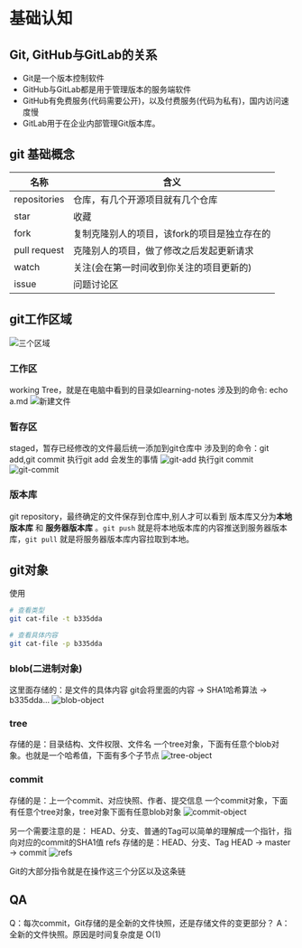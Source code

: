 # 基础认知

## Git, GitHub与GitLab的关系

* Git是一个版本控制软件
* GitHub与GitLab都是用于管理版本的服务端软件
* GitHub有免费服务(代码需要公开)，以及付费服务(代码为私有)，国内访问速度慢
* GitLab用于在企业内部管理Git版本库。



## git 基础概念
| 名称         | 含义                                         |
| ------------ | -------------------------------------------- |
| repositories | 仓库，有几个开源项目就有几个仓库             |
| star         | 收藏                                         |
| fork         | 复制克隆别人的项目，该fork的项目是独立存在的 |
| pull request | 克隆别人的项目，做了修改之后发起更新请求     |
| watch        | 关注(会在第一时间收到你关注的项目更新的)     |
| issue        | 问题讨论区                                   |



## git工作区域
![三个区域](../images/git/三个区域.jpg)
### 工作区
working Tree，就是在电脑中看到的目录如learning-notes 
涉及到的命令: echo a.md
![新建文件](../images/git/新建文件.gif)

### 暂存区
staged，暂存已经修改的文件最后统一添加到git仓库中
涉及到的命令：git add,git commit
执行git add 会发生的事情
![git-add](../images/git/git-add.gif)
执行git commit 
![git-commit](../images/git/git-commit.gif)

### 版本库
git repository，最终确定的文件保存到仓库中,别人才可以看到
版本库又分为**本地版本库** 和 **服务器版本库** 。`git push` 就是将本地版本库的内容推送到服务器版本库，`git pull` 就是将服务器版本库内容拉取到本地。



## git对象
使用
```bash
# 查看类型
git cat-file -t b335dda

# 查看具体内容
git cat-file -p b335dda

```
### blob(二进制对象)
这里面存储的：是文件的具体内容
git会将里面的内容 -> SHA1哈希算法 -> b335dda...
![blob-object](../images/git/blob-object.jpg)



### tree
存储的是：目录结构、文件权限、文件名
一个tree对象，下面有任意个blob对象。也就是一个哈希值，下面有多个子节点
![tree-object](../images/git/tree-object.jpg)




### commit
存储的是：上一个commit、对应快照、作者、提交信息
一个commit对象，下面有任意个tree对象，tree对象下面有任意blob对象
![commit-object](../images/git/commit-object.jpg)


另一个需要注意的是：
HEAD、分支、普通的Tag可以简单的理解成一个指针，指向对应的commit的SHA1值
refs 存储的是：HEAD、分支、Tag
HEAD -> master -> commit
![refs](../images/git/refs.jpg)



Git的大部分指令就是在操作这三个分区以及这条链



## QA
Q：每次commit，Git存储的是全新的文件快照，还是存储文件的变更部分？
A：全新的文件快照。原因是时间复杂度是 O(1)
